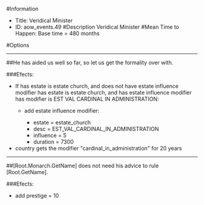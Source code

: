 #Information
 - Title: Veridical Minister
 - ID: aow_events.49
#Description
Veridical Minister
#Mean Time to Happen:
Base time = 480 months

#Options

___
##He has aided us well so far, so let us get the formality over with.

###Efects:<ul><li>If has estate is estate church, and does not have estate influence modifier has estate is estate church, and has estate influence modifier has modifier is EST VAL CARDINAL IN ADMINISTRATION:</li><ul><li>add estate influence modifier:</li><ul><li>estate = estate_church</li><li>desc = EST_VAL_CARDINAL_IN_ADMINISTRATION</li><li>influence = 5</li><li>duration = 7300</li></ul></ul><li>country gets the modifier "cardinal_in_administration" for 20 years</li></ul>

___
##[Root.Monarch.GetName] does not need his advice to rule [Root.GetName].

###Efects:<ul><li>add prestige = 10</li></ul>
